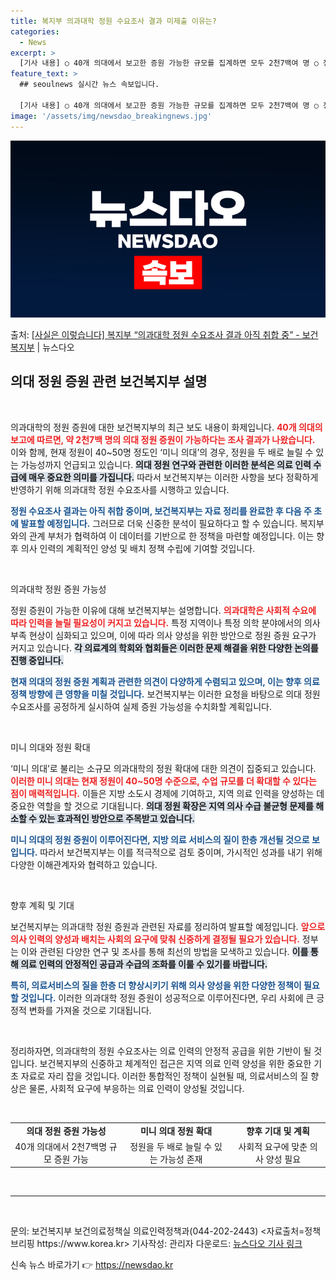```yaml
---
title: 복지부 의과대학 정원 수요조사 결과 미제출 이유는?
categories:
  - News
excerpt: >
  [기사 내용] ○ 40개 의대에서 보고한 증원 가능한 규모를 집계하면 모두 2천7백여 명 ○ 정원이 40~5…
feature_text: >
  ## seoulnews 실시간 뉴스 속보입니다.

  [기사 내용] ○ 40개 의대에서 보고한 증원 가능한 규모를 집계하면 모두 2천7백여 명 ○ 정원이 40~5…
image: '/assets/img/newsdao_breakingnews.jpg'
---
```


![뉴스다오 속보](/assets/img/newsdao_breakingnews.jpg)

<p>출처: <a href="https://newsdao.kr/2512" rel="dofollow">[사실은 이렇습니다] 복지부 “의과대학 정원 수요조사 결과 아직 취합 중” - 보건복지부</a> | 뉴스다오</p>

<h2 data-ke-size="size26">의대 정원 증원 관련 보건복지부 설명</h2>

<p data-ke-size="size16">&nbsp;</p>

의과대학의 정원 증원에 대한 보건복지부의 최근 보도 내용이 화제입니다. <b><span style="color: #ee2323;">40개 의대의 보고에 따르면, 약 2천7백 명의 의대 정원 증원이 가능하다는 조사 결과가 나왔습니다.</span></b> 이와 함께, 현재 정원이 40~50명 정도인 ‘미니 의대’의 경우, 정원을 두 배로 늘릴 수 있는 가능성까지 언급되고 있습니다. <b><span style="background-color: #21538527;">의대 정원 연구와 관련한 이러한 분석은 의료 인력 수급에 매우 중요한 의미를 가집니다.</span></b> 따라서 보건복지부는 이러한 사항을 보다 정확하게 반영하기 위해 의과대학 정원 수요조사를 시행하고 있습니다. 

<b><span style="color: #1a5490;">정원 수요조사 결과는 아직 취합 중이며, 보건복지부는 자료 정리를 완료한 후 다음 주 초에 발표할 예정입니다.</span></b> 그러므로 더욱 신중한 분석이 필요하다고 할 수 있습니다. 복지부와의 관계 부처가 협력하여 이 데이터를 기반으로 한 정책을 마련할 예정입니다. 이는 향후 의사 인력의 계획적인 양성 및 배치 정책 수립에 기여할 것입니다.

<p data-ke-size="size16">&nbsp;</p>

의과대학 정원 증원 가능성

정원 증원이 가능한 이유에 대해 보건복지부는 설명합니다. <b><span style="color: #ee2323;">의과대학은 사회적 수요에 따라 인력을 늘릴 필요성이 커지고 있습니다.</span></b> 특정 지역이나 특정 의학 분야에서의 의사 부족 현상이 심화되고 있으며, 이에 따라 의사 양성을 위한 방안으로 정원 증원 요구가 커지고 있습니다. <b><span style="background-color: #21538527;">각 의료계의 학회와 협회들은 이러한 문제 해결을 위한 다양한 논의를 진행 중입니다.</span></b> 

<b><span style="color: #1a5490;">현재 의대의 정원 증원 계획과 관련한 의견이 다양하게 수렴되고 있으며, 이는 향후 의료 정책 방향에 큰 영향을 미칠 것입니다.</span></b> 보건복지부는 이러한 요청을 바탕으로 의대 정원 수요조사를 공정하게 실시하여 실제 증원 가능성을 수치화할 계획입니다.

<p data-ke-size="size16">&nbsp;</p>

미니 의대와 정원 확대

‘미니 의대’로 불리는 소규모 의과대학의 정원 확대에 대한 의견이 집중되고 있습니다. <b><span style="color: #ee2323;">이러한 미니 의대는 현재 정원이 40~50명 수준으로, 수업 규모를 더 확대할 수 있다는 점이 매력적입니다.</span></b> 이들은 지방 소도시 경제에 기여하고, 지역 의료 인력을 양성하는 데 중요한 역할을 할 것으로 기대됩니다. <b><span style="background-color: #21538527;">의대 정원 확장은 지역 의사 수급 불균형 문제를 해소할 수 있는 효과적인 방안으로 주목받고 있습니다.</span></b> 

<b><span style="color: #1a5490;">미니 의대의 정원 증원이 이루어진다면, 지방 의료 서비스의 질이 한층 개선될 것으로 보입니다.</span></b> 따라서 보건복지부는 이를 적극적으로 검토 중이며, 가시적인 성과를 내기 위해 다양한 이해관계자와 협력하고 있습니다. 

<p data-ke-size="size16">&nbsp;</p>

향후 계획 및 기대

보건복지부는 의과대학 정원 증원과 관련된 자료를 정리하여 발표할 예정입니다. <b><span style="color: #ee2323;">앞으로 의사 인력의 양성과 배치는 사회의 요구에 맞춰 신중하게 결정될 필요가 있습니다.</span></b> 정부는 이와 관련된 다양한 연구 및 조사를 통해 최선의 방법을 모색하고 있습니다. <b><span style="background-color: #21538527;">이를 통해 의료 인력의 안정적인 공급과 수급의 조화를 이룰 수 있기를 바랍니다.</span></b> 

<b><span style="color: #1a5490;">특히, 의료서비스의 질을 한층 더 향상시키기 위해 의사 양성을 위한 다양한 정책이 필요할 것입니다.</span></b> 이러한 의과대학 정원 증원이 성공적으로 이루어진다면, 우리 사회에 큰 긍정적 변화를 가져올 것으로 기대됩니다. 

<p data-ke-size="size16">&nbsp;</p>

정리하자면, 의과대학의 정원 수요조사는 의료 인력의 안정적 공급을 위한 기반이 될 것입니다. 보건복지부의 신중하고 체계적인 접근은 지역 의료 인력 양성을 위한 중요한 기초 자료로 자리 잡을 것입니다. 이러한 통합적인 정책이 실현될 때, 의료서비스의 질 향상은 물론, 사회적 요구에 부응하는 의료 인력이 양성될 것입니다.

<p data-ke-size="size16">&nbsp;</p>

<table style="width: 100%; border-collapse: collapse;">
    <tr>
        <td style="text-align: center; height: 17px;"><b>의대 정원 증원 가능성</b></td>
        <td style="text-align: center; height: 17px;"><b>미니 의대 정원 확대</b></td>
        <td style="text-align: center; height: 17px;"><b>향후 기대 및 계획</b></td>
    </tr>
    <tr>
        <td style="text-align: center;">40개 의대에서 2천7백명 규모 증원 가능</td>
        <td style="text-align: center;">정원을 두 배로 늘릴 수 있는 가능성 존재</td>
        <td style="text-align: center;">사회적 요구에 맞춘 의사 양성 필요</td>
    </tr>
</table>

<p data-ke-size="size16">&nbsp;</p>

<hr /> 

<p data-ke-size="size16">&nbsp;</p>
문의: 보건복지부 보건의료정책실 의료인력정책과(044-202-2443) 
<자료출처=정책브리핑 https://www.korea.kr> 
기사작성: 관리자 
다운로드: <a href="https://newsdao.kr/2512">뉴스다오 기사 링크</a> 

신속 뉴스 바로가기 👉 <a href="https://newsdao.kr" rel="dofollow">https://newsdao.kr</a>


